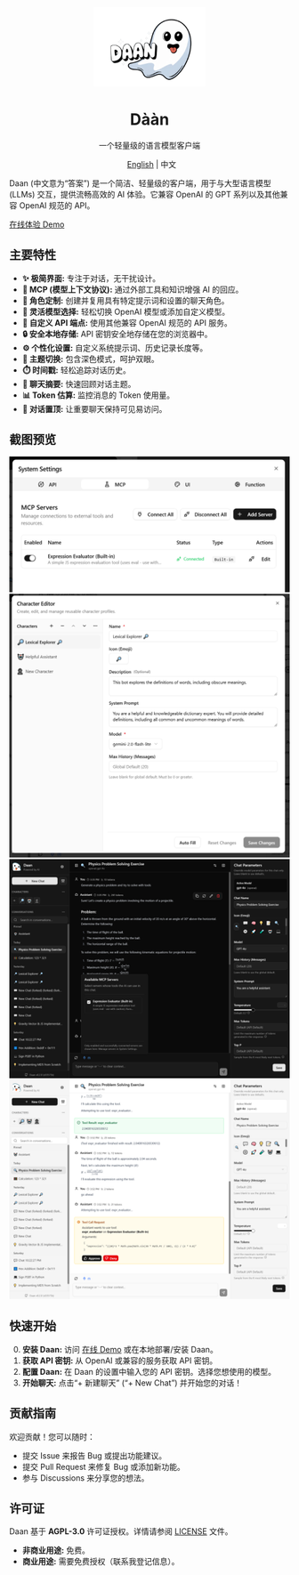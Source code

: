 <p align="center"><img src="assets/cover.png" width="200" alt="Daan Logo" /></p>
<h1 align="center">Dààn</h1>
<p align="center">一个轻量级的语言模型客户端</p>
<p align="center">
  <a href="README.md">English</a> | 中文
</p>

Daan (中文意为“答案”) 是一个简洁、轻量级的客户端，用于与大型语言模型 (LLMs) 交互，提供流畅高效的 AI 体验。它兼容 OpenAI 的 GPT 系列以及其他兼容 OpenAI 规范的 API。

[在线体验 Demo](https://daan.xyzw.space)

## 主要特性

* **✨ 极简界面:** 专注于对话，无干扰设计。
* **🔌 MCP (模型上下文协议):** 通过外部工具和知识增强 AI 的回应。
* **👤 角色定制:** 创建并复用具有特定提示词和设置的聊天角色。
* **🔄 灵活模型选择:** 轻松切换 OpenAI 模型或添加自定义模型。
* **🔑 自定义 API 端点:** 使用其他兼容 OpenAI 规范的 API 服务。
* **🔒 安全本地存储:** API 密钥安全地存储在您的浏览器中。
* **⚙️ 个性化设置:** 自定义系统提示词、历史记录长度等。
* **🎨 主题切换:** 包含深色模式，呵护双眼。
* **⏱️ 时间戳:** 轻松追踪对话历史。
* **📝 聊天摘要:** 快速回顾对话主题。
* **📊 Token 估算:** 监控消息的 Token 使用量。
* **📌 对话置顶:** 让重要聊天保持可见易访问。

## 截图预览

![MCP 功能](assets/mcp.screenshot.png)
![角色定制](assets/character.screenshot.png)
![深色模式](assets/screenshot-dark.png)
![浅色模式](assets/screenshot-light.png)

## 快速开始

0.  **安装 Daan:** 访问 [在线 Demo](https://daan.xyzw.space) 或在本地部署/安装 Daan。
1.  **获取 API 密钥:** 从 OpenAI 或兼容的服务获取 API 密钥。
2.  **配置 Daan:** 在 Daan 的设置中输入您的 API 密钥。选择您想使用的模型。
3.  **开始聊天:** 点击“+ 新建聊天” (“+ New Chat”) 并开始您的对话！

## 贡献指南

欢迎贡献！您可以随时：

* 提交 Issue 来报告 Bug 或提出功能建议。
* 提交 Pull Request 来修复 Bug 或添加新功能。
* 参与 Discussions 来分享您的想法。

## 许可证

Daan 基于 **AGPL-3.0** 许可证授权。详情请参阅 [LICENSE](LICENSE) 文件。

* **非商业用途:** 免费。
* **商业用途:** 需要免费授权（联系我登记信息）。
